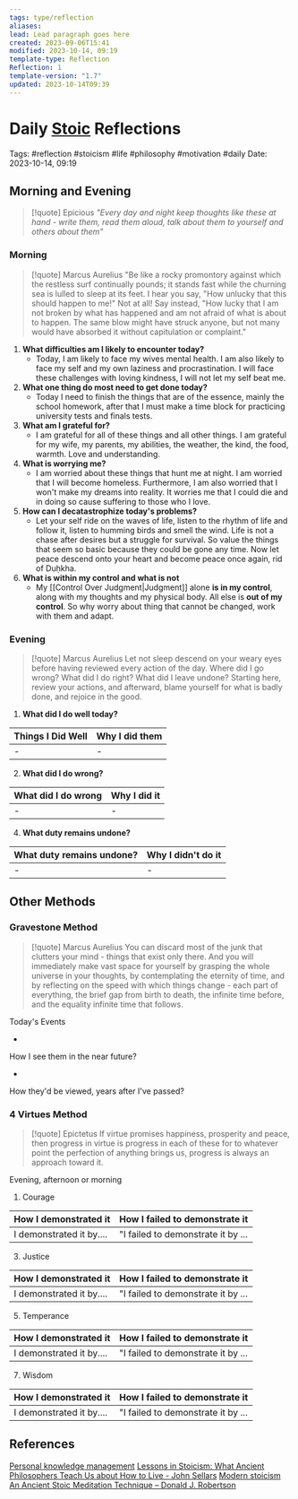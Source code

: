 ```yaml
---
tags: type/reflection
aliases: 
lead: Lead paragraph goes here
created: 2023-09-06T15:41
modified: 2023-10-14, 09:19
template-type: Reflection
Reflection: 1
template-version: "1.7"
updated: 2023-10-14T09:39
---
```



# Daily [Stoic](../SLIP-BOX/Stoicism.md) Reflections

Tags:  #reflection #stoicism #life #philosophy #motivation #daily 
Date: 2023-10-14, 09:19

## Morning and Evening

> [!quote] Epicious 
> _"Every day and night keep thoughts like these at hand - write them, read them aloud, talk  about them to yourself and others about them"_

### Morning

> [!quote] Marcus Aurelius
> "Be like a rocky promontory against which the restless surf continually pounds; it stands fast while the churning sea is lulled to sleep at its feet. I hear you say, "How unlucky that this should happen to me!" Not at all! Say instead, "How lucky that I am not broken by what has happened and am not afraid of what is about to happen. The same blow might have struck anyone, but not many would have absorbed it without capitulation or complaint."

1. **What difficulties am I likely to encounter today?**
	-  Today, I am likely to face my wives mental health. I am also likely to face my self and my own laziness and procrastination. I will face these challenges with loving kindness, I will not let my self beat me. 
2. **What one thing do most need to get done today?**
	- Today I need to finish the things that are of the essence, mainly the school homework, after that I must make a time block for practicing university tests and finals tests. 
3. **What am I grateful for?**
	- I am grateful for all of these things and all other things. I am grateful for my wife, my parents, my abilities, the weather, the kind, the food, warmth. Love and understanding. 
4. **What is worrying me?**
	 - I am worried about these things that hunt me at night. I am worried that I will become homeless. Furthermore, I am also worried that I won't make my dreams into reality. It worries me that I could die and in doing so cause suffering to those who I love. 
5. **How can I decatastrophize today's problems?**
	- Let your self ride on the waves of life, listen to the rhythm of life and follow it, listen to humming birds and smell the wind. Life is not a chase after desires but a struggle for survival. So value the things that seem so basic because they could be gone any time. Now let peace descend onto your heart and become peace once again, rid of Duḥkha. 
6. **What is within my control and what is not**
	- My [[Control Over Judgment|Judgment]] alone **is in my control**, along with my thoughts and my physical body. All else is **out of my control**. So why worry about thing that cannot be changed, work with them and adapt. 

### Evening

> [!quote] Marcus Aurelius
> Let not sleep descend on your weary eyes before having reviewed every action of the day. Where did I go wrong? What did I do right? What did I leave undone? Starting here, review your actions, and afterward, blame yourself for what is badly done, and rejoice in the good.

1. **What did I do well today?**

| Things I Did Well | Why I did them |
| ------------------- | ---------------- |
| -                 | -              |

2. **What did I do wrong?**

| What did I do wrong | Why I did it |
| ------------------- | ---------------- |
| -                 | -              |

4. **What duty remains undone?**

| What duty remains undone? | Why I didn't do it |
| ------------------- | ---------------- |
| -                 | -              |

## Other Methods

### Gravestone Method

> [!quote] Marcus Aurelius
> You can discard most of the junk that clutters your mind - things that exist only there. And you will immediately make vast space for yourself by grasping the whole universe in your thoughts, by contemplating the eternity of time, and by reflecting on the speed with which things change - each part of everything, the brief gap from birth to death, the infinite time before, and the equality infinite time that follows. 

Today's Events 

-

How I see them in the near future? 

-

How they'd be viewed, years after I've passed?

### 4 Virtues Method

> [!quote] Epictetus 
> If virtue promises happiness, prosperity and peace, then progress in virtue is progress in each of these for to whatever point the perfection of anything brings us, progress is always an approach toward it.

Evening, afternoon or morning

1. Courage 

| How I demonstrated it  | How I failed to demonstrate it |
| ------------------- | ---------------- |
| I demonstrated it by....                 | "I failed to demonstrate it by ...              |

3. Justice

| How I demonstrated it  | How I failed to demonstrate it |
| ------------------- | ---------------- |
| I demonstrated it by....                 | "I failed to demonstrate it by ...             

5. Temperance

| How I demonstrated it  | How I failed to demonstrate it |
| ------------------- | ---------------- |
| I demonstrated it by....                 | "I failed to demonstrate it by ...             

7. Wisdom

| How I demonstrated it  | How I failed to demonstrate it |
| ------------------- | ---------------- |
| I demonstrated it by....                 | "I failed to demonstrate it by ...             

## References

[Personal knowledge management](Personal%20knowledge%20management.md)
[Lessons in Stoicism: What Ancient Philosophers Teach Us about How to Live - John Sellars](https://books.google.cz/books/about/Lessons_in_Stoicism.html?id=ky84zQEACAAJ&redir_esc=y)
[Modern stoicism](https://modernstoicism.com/)
[An Ancient Stoic Meditation Technique – Donald J. Robertson](https://donaldrobertson.name/2017/03/22/an-ancient-stoic-meditation-technique/)


